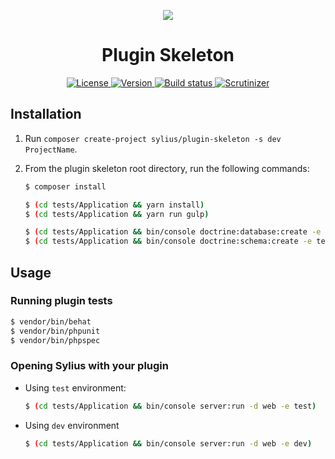 <p align="center">
    <a href="http://sylius.org" target="_blank">
        <img src="http://demo.sylius.org/assets/shop/img/logo.png" />
    </a>
</p>
<h1 align="center">Plugin Skeleton</h1>
<p align="center">
    <a href="https://packagist.org/packages/sylius/plugin-skeleton">
        <img src="https://img.shields.io/packagist/l/sylius/plugin-skeleton.svg" alt="License" />
    </a>
    <a href="https://packagist.org/packages/sylius/plugin-skeleton">
        <img src="https://img.shields.io/packagist/v/sylius/plugin-skeleton.svg" alt="Version" />
    </a>
    <a href="http://travis-ci.org/Sylius/PluginSkeleton">
        <img src="https://img.shields.io/travis/Sylius/PluginSkeleton/master.svg" alt="Build status" />
    </a>
    <a href="https://scrutinizer-ci.com/g/Sylius/PluginSkeleton/">
        <img src="https://img.shields.io/scrutinizer/g/Sylius/PluginSkeleton.svg" alt="Scrutinizer" />
    </a>
</p>

## Installation

1. Run `composer create-project sylius/plugin-skeleton -s dev ProjectName`.

2. From the plugin skeleton root directory, run the following commands:

    ```bash
    $ composer install
    
    $ (cd tests/Application && yarn install)
    $ (cd tests/Application && yarn run gulp)
    
    $ (cd tests/Application && bin/console doctrine:database:create -e test)
    $ (cd tests/Application && bin/console doctrine:schema:create -e test)
    ```

## Usage

### Running plugin tests

```bash
$ vendor/bin/behat
$ vendor/bin/phpunit
$ vendor/bin/phpspec
```

### Opening Sylius with your plugin

- Using `test` environment:

    ```bash
    $ (cd tests/Application && bin/console server:run -d web -e test)
    ```
    
- Using `dev` environment

    ```bash
    $ (cd tests/Application && bin/console server:run -d web -e dev)
    ```
